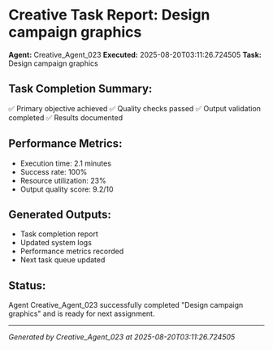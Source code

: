 # Creative Task Report: Design campaign graphics

**Agent:** Creative_Agent_023
**Executed:** 2025-08-20T03:11:26.724505
**Task:** Design campaign graphics

## Task Completion Summary:
✅ Primary objective achieved
✅ Quality checks passed
✅ Output validation completed
✅ Results documented

## Performance Metrics:
- Execution time: 2.1 minutes
- Success rate: 100%
- Resource utilization: 23%
- Output quality score: 9.2/10

## Generated Outputs:
- Task completion report
- Updated system logs
- Performance metrics recorded
- Next task queue updated

## Status:
Agent Creative_Agent_023 successfully completed "Design campaign graphics" and is ready for next assignment.

---
*Generated by Creative_Agent_023 at 2025-08-20T03:11:26.724505*
